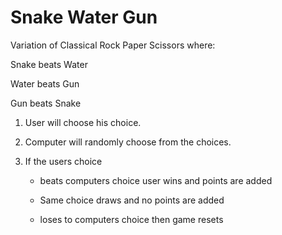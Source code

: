 # Snake Water Gun


Variation of Classical Rock Paper Scissors where:


  Snake beats Water

  
  Water beats Gun 

  
  Gun beats Snake



  1. User will choose his choice.
  2. Computer will randomly choose from the choices.
  3. If the users choice
     
        - beats computers choice user wins and points are added

        - Same choice draws and no points are added
          
        -  loses to computers choice then game resets
